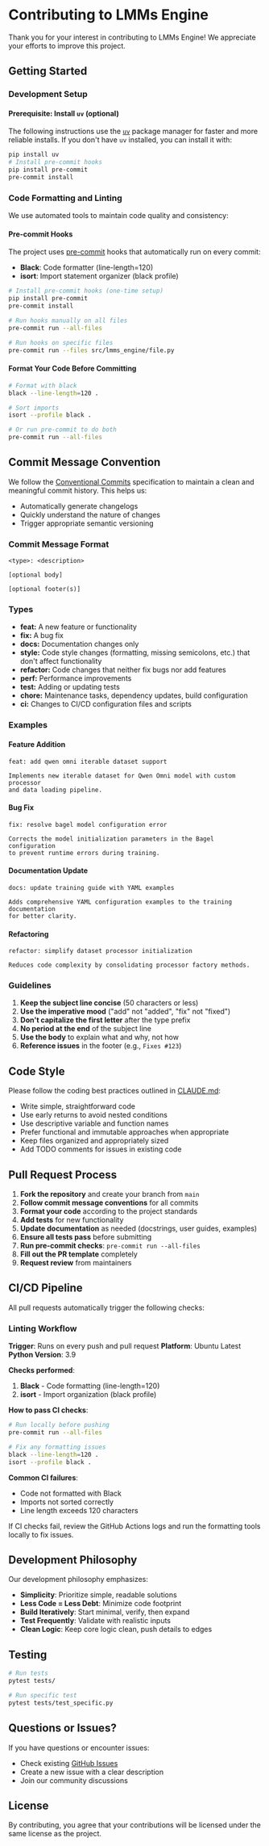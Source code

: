 # Contributing to LMMs Engine

Thank you for your interest in contributing to LMMs Engine! We appreciate your efforts to improve this project.

## Getting Started

### Development Setup

#### Prerequisite: Install `uv` (optional)

The following instructions use the [`uv`](https://github.com/astral-sh/uv) package manager for faster and more reliable installs. If you don't have `uv` installed, you can install it with:

```bash
pip install uv
# Install pre-commit hooks
pip install pre-commit
pre-commit install
```

### Code Formatting and Linting

We use automated tools to maintain code quality and consistency:

#### Pre-commit Hooks

The project uses [pre-commit](https://pre-commit.com/) hooks that automatically run on every commit:

- **Black**: Code formatter (line-length=120)
- **isort**: Import statement organizer (black profile)

```bash
# Install pre-commit hooks (one-time setup)
pip install pre-commit
pre-commit install

# Run hooks manually on all files
pre-commit run --all-files

# Run hooks on specific files
pre-commit run --files src/lmms_engine/file.py
```

#### Format Your Code Before Committing

```bash
# Format with black
black --line-length=120 .

# Sort imports
isort --profile black .

# Or run pre-commit to do both
pre-commit run --all-files
```

## Commit Message Convention

We follow the [Conventional Commits](https://www.conventionalcommits.org/) specification to maintain a clean and meaningful commit history. This helps us:

- Automatically generate changelogs
- Quickly understand the nature of changes
- Trigger appropriate semantic versioning

### Commit Message Format

```
<type>: <description>

[optional body]

[optional footer(s)]
```

### Types

- **feat:** A new feature or functionality
- **fix:** A bug fix
- **docs:** Documentation changes only
- **style:** Code style changes (formatting, missing semicolons, etc.) that don't affect functionality
- **refactor:** Code changes that neither fix bugs nor add features
- **perf:** Performance improvements
- **test:** Adding or updating tests
- **chore:** Maintenance tasks, dependency updates, build configuration
- **ci:** Changes to CI/CD configuration files and scripts

### Examples

#### Feature Addition
```
feat: add qwen omni iterable dataset support

Implements new iterable dataset for Qwen Omni model with custom processor
and data loading pipeline.
```

#### Bug Fix
```
fix: resolve bagel model configuration error

Corrects the model initialization parameters in the Bagel configuration
to prevent runtime errors during training.
```

#### Documentation Update
```
docs: update training guide with YAML examples

Adds comprehensive YAML configuration examples to the training documentation
for better clarity.
```

#### Refactoring
```
refactor: simplify dataset processor initialization

Reduces code complexity by consolidating processor factory methods.
```

### Guidelines

1. **Keep the subject line concise** (50 characters or less)
2. **Use the imperative mood** ("add" not "added", "fix" not "fixed")
3. **Don't capitalize the first letter** after the type prefix
4. **No period at the end** of the subject line
5. **Use the body** to explain what and why, not how
6. **Reference issues** in the footer (e.g., `Fixes #123`)

## Code Style

Please follow the coding best practices outlined in [CLAUDE.md](../CLAUDE.md):

- Write simple, straightforward code
- Use early returns to avoid nested conditions
- Use descriptive variable and function names
- Prefer functional and immutable approaches when appropriate
- Keep files organized and appropriately sized
- Add TODO comments for issues in existing code

## Pull Request Process

1. **Fork the repository** and create your branch from `main`
2. **Follow commit message conventions** for all commits
3. **Format your code** according to the project standards
4. **Add tests** for new functionality
5. **Update documentation** as needed (docstrings, user guides, examples)
6. **Ensure all tests pass** before submitting
7. **Run pre-commit checks**: `pre-commit run --all-files`
8. **Fill out the PR template** completely
9. **Request review** from maintainers

## CI/CD Pipeline

All pull requests automatically trigger the following checks:

### Linting Workflow

**Trigger**: Runs on every push and pull request
**Platform**: Ubuntu Latest
**Python Version**: 3.9

**Checks performed**:
1. **Black** - Code formatting (line-length=120)
2. **isort** - Import organization (black profile)

**How to pass CI checks**:

```bash
# Run locally before pushing
pre-commit run --all-files

# Fix any formatting issues
black --line-length=120 .
isort --profile black .
```

**Common CI failures**:
- Code not formatted with Black
- Imports not sorted correctly
- Line length exceeds 120 characters

If CI checks fail, review the GitHub Actions logs and run the formatting tools locally to fix issues.

## Development Philosophy

Our development philosophy emphasizes:

- **Simplicity**: Prioritize simple, readable solutions
- **Less Code = Less Debt**: Minimize code footprint
- **Build Iteratively**: Start minimal, verify, then expand
- **Test Frequently**: Validate with realistic inputs
- **Clean Logic**: Keep core logic clean, push details to edges

## Testing

```bash
# Run tests
pytest tests/

# Run specific test
pytest tests/test_specific.py
```

## Questions or Issues?

If you have questions or encounter issues:

- Check existing [GitHub Issues](https://github.com/lmms-lab/lmms-engine/issues)
- Create a new issue with a clear description
- Join our community discussions

## License

By contributing, you agree that your contributions will be licensed under the same license as the project.
